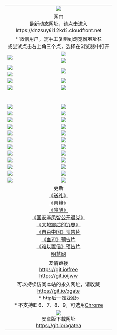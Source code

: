 ﻿<table>
  <tr></tr>
  <tr><td colspan=2 align=center><img src="https://cloud.githubusercontent.com/assets/11880933/13434984/f430fae2-e012-11e5-814f-c2df1e82b247.jpg" /></td></tr>
  <tr><td colspan=2 align=center>网门<br>最新动态网址，请点击进入
<br>https://dnzsuy6i12kd2.cloudfront.net
    </td>
  </tr>
  <tr>
    <td colspan=2 align=center>* 微信用户，需手工复制到浏览器地址栏<br>或尝试点击右上角三个点，选择在浏览器中打开
    <!--br>* IE6打开动态网址须在选项中勾选TLS 1.0--></td>
  </tr>
  <tr>
    <td rowspan=2><a href="https://dnzsuy6i12kd2.cloudfront.net/ogUP.aspx?name=11DKC.mp4&list=11DKC" target="_blank"><img src="https://dnzsuy6i12kd2.cloudfront.net/Up/11DKC1.jpg" /></a></td> 
    <td><div><a href="https://dnzsuy6i12kd2.cloudfront.net/ogUP.aspx?name=LRWS.mp4&list=LRWS" target="_blank"><img src="https://dnzsuy6i12kd2.cloudfront.net/Up/LRWS.jpg" /></a></td>
   </tr>
  <tr>
    <td><a href="https://dnzsuy6i12kd2.cloudfront.net/ogNiceVedio.aspx" target="_blank"><img src="https://dnzsuy6i12kd2.cloudfront.net/Up/11TGKDY.jpg" /></a></td>
  </tr>
  <tr>
    <td><a href="https://dnzsuy6i12kd2.cloudfront.net/ogUP.aspx?name=JQR.mp4&count=2" target="_blank"><img src="https://dnzsuy6i12kd2.cloudfront.net/Up/JQR.jpg" /></a></td>   
    <td rowspan=2><a href="https://dnzsuy6i12kd2.cloudfront.net/ogUP.aspx?name=JP.mp4&count=9" target="_blank"><img src="https://dnzsuy6i12kd2.cloudfront.net/Up/JP.jpg" /></td>
  </tr>
  <tr>
    <td><a href="https://dnzsuy6i12kd2.cloudfront.net/ogUP.aspx?name=WH.mp4" target="_blank"><img src="https://dnzsuy6i12kd2.cloudfront.net/Up/WH.jpg" /></a></td>
  </tr>
  <tr>
    <td><a href="https://dnzsuy6i12kd2.cloudfront.net/ogUP.aspx?name=SSZJ.mp4&list=SSZJ" target="_blank"><img src="https://dnzsuy6i12kd2.cloudfront.net/Up/SSZJ.jpg" /></a></td>
    <td><a href="https://dnzsuy6i12kd2.cloudfront.net/ogUP.aspx?name=WLSH.mp4&count=2" target="_blank"><img src="https://dnzsuy6i12kd2.cloudfront.net/Up/WLSH.jpg" /></a</td>
  </tr>
  <tr>
    <td><a href="https://dnzsuy6i12kd2.cloudfront.net/ogUP.aspx?name=ZY.mp4&count=2015|16" target="_blank"><img src="https://dnzsuy6i12kd2.cloudfront.net/Up/ZY.jpg" /></a</td>
    <td><a href="https://dnzsuy6i12kd2.cloudfront.net/ogUP.aspx?name=XTFY.mp4&count=B|2,A|24" target="_blank"><img src="https://dnzsuy6i12kd2.cloudfront.net/Up/XTFY.jpg" /></a></td>
  </tr>
  <tr height="40">
  </tr>
  <tr>
    <td><a href="https://dnzsuy6i12kd2.cloudfront.net/ogUP.aspx?name=4EE/QQ.mp4&list=4EEQQ" target="_blank"><img src="https://dnzsuy6i12kd2.cloudfront.net/Up/4EE/QQ0.jpg"/></a></td>
    <td><a href="https://dnzsuy6i12kd2.cloudfront.net/ogUP.aspx?name=4EE/HQ.mp4&list=4EEHQ" target="_blank"><img src="https://dnzsuy6i12kd2.cloudfront.net/Up/4EE/HQ0.jpg"/></a></td>
  </tr>
  <tr>
    <td><a href="https://dnzsuy6i12kd2.cloudfront.net/ogUP.aspx?name=4EE/ZG.mp4&list=4EEZG" target="_blank"><img src="https://dnzsuy6i12kd2.cloudfront.net/Up/4EE/ZG0.jpg"/></a></td>
    <td><a href="https://dnzsuy6i12kd2.cloudfront.net/ogUP.aspx?name=4EE/DJ.mp4&list=4EEDJ" target="_blank"><img src="https://dnzsuy6i12kd2.cloudfront.net/Up/4EE/DJ0.jpg"/></a></td>
  </tr>
  <tr>
    <td><a href="https://dnzsuy6i12kd2.cloudfront.net/ogUP.aspx?name=4EE/GX.mp4&list=4EEGX" target="_blank"><img src="https://dnzsuy6i12kd2.cloudfront.net/Up/4EE/GX0.jpg"/></a></td>
    <td><a href="https://dnzsuy6i12kd2.cloudfront.net/ogUP.aspx?name=4EE/HD.mp4&list=4EEHD" target="_blank"><img src="https://dnzsuy6i12kd2.cloudfront.net/Up/4EE/HD0.jpg"/></a></td>
  </tr>
  <tr>
    <td><a href="https://dnzsuy6i12kd2.cloudfront.net/ogUP.aspx?name=4EE/TX.mp4&list=4EETX" target="_blank"><img src="https://dnzsuy6i12kd2.cloudfront.net/Up/4EE/TX0.jpg"/></a></td>
    <td><a href="https://dnzsuy6i12kd2.cloudfront.net/ogUP.aspx?name=4EE/WZ.mp4&list=4EEWZ" target="_blank"><img src="https://dnzsuy6i12kd2.cloudfront.net/Up/4EE/WZ0.jpg"/></a></td>
  </tr>
  <tr>
    <td><a href="https://dnzsuy6i12kd2.cloudfront.net/onUP.aspx?name=https://d1ni6yqhqrtjo7.cloudfront.net/" target="_blank"><img src="https://dnzsuy6i12kd2.cloudfront.net/Up/0DTW.jpg"/></a></td>
    <td><a href="https://dnzsuy6i12kd2.cloudfront.net/onUP.aspx?name=https://d240ns8up8earz.cloudfront.net/acenter/" target="_blank"><img src="https://dnzsuy6i12kd2.cloudfront.net/Up/0TDW.jpg" /></a></td>
  </tr>
  <tr>
    <td><a href="https://dnzsuy6i12kd2.cloudfront.net/onUP.aspx?name=https://d4508d6vomz2p.cloudfront.net/gb/nsc413.htm" target="_blank"><img src="https://dnzsuy6i12kd2.cloudfront.net/Up/0DJY.jpg" /></a></td>
    <td><a href="https://dnzsuy6i12kd2.cloudfront.net/onUP.aspx?name=https://d4apjbhkuxer1.cloudfront.net/xtr/gb/prog204.html" target="_blank"><img src="https://dnzsuy6i12kd2.cloudfront.net/Up/0XTR.jpg" /></a></td>
  </tr>
  <tr>
    <td><a href="https://dnzsuy6i12kd2.cloudfront.net/onUP.aspx?name=https://d3aj00iefsmfgc.cloudfront.net/" target="_blank"><img src="https://dnzsuy6i12kd2.cloudfront.net/Up/0MHW.jpg" /></a></td>
    <td><a href="https://dnzsuy6i12kd2.cloudfront.net/onUP.aspx?name=https://d20wz7qt14x5d2.cloudfront.net/" target="_blank"><img src="https://dnzsuy6i12kd2.cloudfront.net/Up/0ZJW.jpg" /></a></td>
  </tr>
  <tr>
    <td><a href="https://dnzsuy6i12kd2.cloudfront.net/ogUP.aspx?name=0FG.zip" target="_blank"><img src="https://dnzsuy6i12kd2.cloudfront.net/Up/0FG.jpg" /></a></td>
    <td><a href="https://dnzsuy6i12kd2.cloudfront.net/ogUP.aspx?name=0FGA.apk" target="_blank"><img src="https://dnzsuy6i12kd2.cloudfront.net/Up/0FGA.jpg" /></a></td>
  </tr>
  <tr>
    <td><a href="https://dnzsuy6i12kd2.cloudfront.net/ogUP.aspx?name=0U.zip" target="_blank"><img src="https://dnzsuy6i12kd2.cloudfront.net/Up/0U.jpg" /></a></td>
    <td><a href="https://dnzsuy6i12kd2.cloudfront.net/ogUP.aspx?name=0UA.apk" target="_blank"><img src="https://dnzsuy6i12kd2.cloudfront.net/Up/0UA.jpg" /></a></td>
  </tr>
  <tr>
    <td><a href="https://dnzsuy6i12kd2.cloudfront.net/ogUP.aspx?name=0iPPOTV.zip" target="_blank"><img src="https://dnzsuy6i12kd2.cloudfront.net/Up/0iPPOTV.jpg" /></a></td>
    <td><a href="https://dnzsuy6i12kd2.cloudfront.net/ogUP.aspx?name=0iNTD.apk" target="_blank"><img src="https://dnzsuy6i12kd2.cloudfront.net/Up/0iNTD.jpg" /></a></td>
  </tr>
  <tr>
    <td><a href="https://dnzsuy6i12kd2.cloudfront.net/ogNice.aspx" target="_blank"><img src="https://dnzsuy6i12kd2.cloudfront.net/Up/0WCYY.jpg" /></a></td>
    <td><a href="https://dnzsuy6i12kd2.cloudfront.net/onCO.aspx?list=XWPL&mode=" target="_blank"><img src="https://dnzsuy6i12kd2.cloudfront.net/Up/0WZTT.jpg" /></a></td> 
  </tr>
  <tr>
    <td><a href="https://dnzsuy6i12kd2.cloudfront.net/ogDY.aspx" target="_blank"><img src="https://dnzsuy6i12kd2.cloudfront.net/Up/0FK.jpg" /></a></td>
    <td><a href="https://dnzsuy6i12kd2.cloudfront.net/ogST.aspx" target="_blank"><img src="https://dnzsuy6i12kd2.cloudfront.net/Up/0ST.jpg" /></a></td> 
  </tr>
  <tr>
    <td colspan=2 align=center>更新<br>
      <a href="https://dnzsuy6i12kd2.cloudfront.net/ogUP.aspx?name=4ESL.mp4" target="_blank">《送礼》</a><br>
      <a href="https://dnzsuy6i12kd2.cloudfront.net/ogUP.aspx?name=4ESY.mp4" target="_blank">《善缘》</a><br>
      <a href="https://dnzsuy6i12kd2.cloudfront.net/ogUP.aspx?name=4EHX.mp4" target="_blank">《唤醒》</a><br>
      <a href="https://dnzsuy6i12kd2.cloudfront.net/ogUP.aspx?name=4LFZ.mp4" target="_blank">《国安李凤智公开退党》</a><br>
      <a href="https://dnzsuy6i12kd2.cloudfront.net/ogUP.aspx?name=4DDZHDCS.mp4" target="_blank">《大地震后的沉思》</a><br>
      <a href="https://dnzsuy6i12kd2.cloudfront.net/ogUP.aspx?name=11ZYZG0.mp4" target="_blank">《自由中国》预告片</a><br>
      <a href="https://dnzsuy6i12kd2.cloudfront.net/ogUP.aspx?name=11XR.mp4" target="_blank">《血刃》预告片</a><br>
      <a href="https://dnzsuy6i12kd2.cloudfront.net/ogUP.aspx?name=11NYZX.mp4&count=2" target="_blank">《难以置信》预告片</a><br>
      <a href="https://dnzsuy6i12kd2.cloudfront.net/onUP.aspx?name=https://www.minghui.org/" target="_blank">明慧网</a>
    </td>
  </tr>
  <tr>
    <td colspan=2 align=center>友情链接<br>
      <a href="https://git.io/free" target="_blank">https://git.io/free</a><br>
      <a href="https://git.io/jww" target="_blank">https://git.io/jww</a></td>
    </td>
  </tr>
  <tr>
    <td colspan=2 align=center>可以持续访问本站的永久网址，请收藏<br/><a href="https://git.io/ogate" target="_blank">https://git.io/ogate</a><br/>* http后一定要跟s<br/>* 不支持IE 6、7、8、9，可选用<a href="https://dnzsuy6i12kd2.cloudfront.net/ogUP.aspx?name=0ChromePortable.zip">Chrome</a></td>
  </tr>
  <tr>
    <td colspan=2 align=center><a href="https://dnzsuy6i12kd2.cloudfront.net/ogUP.aspx?name=0oGate.apk" target="_blank"><img src="https://cloud.githubusercontent.com/assets/11880933/13720399/75e143ee-e842-11e5-9f0a-1421f423c80f.jpg" /></a><br>安卓版下载网址<br><a href="https://git.io/ogatea">https://git.io/ogatea</a></td>
  </tr>
  <!--tr>
    <td colspan=2 align=center>可能失效的动态网址
    </td>
  </tr-->
</table>
